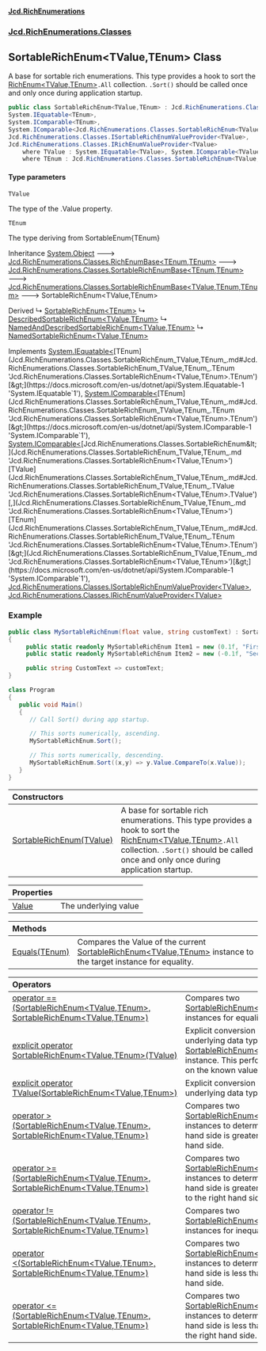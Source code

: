 #### [Jcd.RichEnumerations](index.md 'index')
### [Jcd.RichEnumerations.Classes](Jcd.RichEnumerations.Classes.md 'Jcd.RichEnumerations.Classes')

## SortableRichEnum<TValue,TEnum> Class

A base for sortable rich enumerations. This type provides a hook to sort the [RichEnum&lt;TValue,TEnum&gt;](Jcd.RichEnumerations.Classes.RichEnum_TValue,TEnum_.md 'Jcd.RichEnumerations.Classes.RichEnum<TValue,TEnum>')`.All` collection.
`.Sort()` should be called once and only once during application startup.

```csharp
public class SortableRichEnum<TValue,TEnum> : Jcd.RichEnumerations.Classes.SortableRichEnumBase<TValue, TEnum, TEnum>,
System.IEquatable<TEnum>,
System.IComparable<TEnum>,
System.IComparable<Jcd.RichEnumerations.Classes.SortableRichEnum<TValue, TEnum>>,
Jcd.RichEnumerations.Classes.ISortableRichEnumValueProvider<TValue>,
Jcd.RichEnumerations.Classes.IRichEnumValueProvider<TValue>
    where TValue : System.IEquatable<TValue>, System.IComparable<TValue>
    where TEnum : Jcd.RichEnumerations.Classes.SortableRichEnum<TValue, TEnum>, Jcd.RichEnumerations.Classes.ISortableRichEnumValueProvider<TValue>
```
#### Type parameters

<a name='Jcd.RichEnumerations.Classes.SortableRichEnum_TValue,TEnum_.TValue'></a>

`TValue`

The type of the .Value property.

<a name='Jcd.RichEnumerations.Classes.SortableRichEnum_TValue,TEnum_.TEnum'></a>

`TEnum`

The type deriving from SortableEnum{TEnum}

Inheritance [System.Object](https://docs.microsoft.com/en-us/dotnet/api/System.Object 'System.Object') &#129106; [Jcd.RichEnumerations.Classes.RichEnumBase&lt;](Jcd.RichEnumerations.Classes.RichEnumBase_TEnumeration,TEnumeratedItem_.md 'Jcd.RichEnumerations.Classes.RichEnumBase<TEnumeration,TEnumeratedItem>')[TEnum](Jcd.RichEnumerations.Classes.SortableRichEnum_TValue,TEnum_.md#Jcd.RichEnumerations.Classes.SortableRichEnum_TValue,TEnum_.TEnum 'Jcd.RichEnumerations.Classes.SortableRichEnum<TValue,TEnum>.TEnum')[,](Jcd.RichEnumerations.Classes.RichEnumBase_TEnumeration,TEnumeratedItem_.md 'Jcd.RichEnumerations.Classes.RichEnumBase<TEnumeration,TEnumeratedItem>')[TEnum](Jcd.RichEnumerations.Classes.SortableRichEnum_TValue,TEnum_.md#Jcd.RichEnumerations.Classes.SortableRichEnum_TValue,TEnum_.TEnum 'Jcd.RichEnumerations.Classes.SortableRichEnum<TValue,TEnum>.TEnum')[&gt;](Jcd.RichEnumerations.Classes.RichEnumBase_TEnumeration,TEnumeratedItem_.md 'Jcd.RichEnumerations.Classes.RichEnumBase<TEnumeration,TEnumeratedItem>') &#129106; [Jcd.RichEnumerations.Classes.SortableRichEnumBase&lt;](Jcd.RichEnumerations.Classes.SortableRichEnumBase_TEnumeration,TEnumeratedItem_.md 'Jcd.RichEnumerations.Classes.SortableRichEnumBase<TEnumeration,TEnumeratedItem>')[TEnum](Jcd.RichEnumerations.Classes.SortableRichEnum_TValue,TEnum_.md#Jcd.RichEnumerations.Classes.SortableRichEnum_TValue,TEnum_.TEnum 'Jcd.RichEnumerations.Classes.SortableRichEnum<TValue,TEnum>.TEnum')[,](Jcd.RichEnumerations.Classes.SortableRichEnumBase_TEnumeration,TEnumeratedItem_.md 'Jcd.RichEnumerations.Classes.SortableRichEnumBase<TEnumeration,TEnumeratedItem>')[TEnum](Jcd.RichEnumerations.Classes.SortableRichEnum_TValue,TEnum_.md#Jcd.RichEnumerations.Classes.SortableRichEnum_TValue,TEnum_.TEnum 'Jcd.RichEnumerations.Classes.SortableRichEnum<TValue,TEnum>.TEnum')[&gt;](Jcd.RichEnumerations.Classes.SortableRichEnumBase_TEnumeration,TEnumeratedItem_.md 'Jcd.RichEnumerations.Classes.SortableRichEnumBase<TEnumeration,TEnumeratedItem>') &#129106; [Jcd.RichEnumerations.Classes.SortableRichEnumBase&lt;](Jcd.RichEnumerations.Classes.SortableRichEnumBase_TValue,TEnumeration,TEnumeratedItem_.md 'Jcd.RichEnumerations.Classes.SortableRichEnumBase<TValue,TEnumeration,TEnumeratedItem>')[TValue](Jcd.RichEnumerations.Classes.SortableRichEnum_TValue,TEnum_.md#Jcd.RichEnumerations.Classes.SortableRichEnum_TValue,TEnum_.TValue 'Jcd.RichEnumerations.Classes.SortableRichEnum<TValue,TEnum>.TValue')[,](Jcd.RichEnumerations.Classes.SortableRichEnumBase_TValue,TEnumeration,TEnumeratedItem_.md 'Jcd.RichEnumerations.Classes.SortableRichEnumBase<TValue,TEnumeration,TEnumeratedItem>')[TEnum](Jcd.RichEnumerations.Classes.SortableRichEnum_TValue,TEnum_.md#Jcd.RichEnumerations.Classes.SortableRichEnum_TValue,TEnum_.TEnum 'Jcd.RichEnumerations.Classes.SortableRichEnum<TValue,TEnum>.TEnum')[,](Jcd.RichEnumerations.Classes.SortableRichEnumBase_TValue,TEnumeration,TEnumeratedItem_.md 'Jcd.RichEnumerations.Classes.SortableRichEnumBase<TValue,TEnumeration,TEnumeratedItem>')[TEnum](Jcd.RichEnumerations.Classes.SortableRichEnum_TValue,TEnum_.md#Jcd.RichEnumerations.Classes.SortableRichEnum_TValue,TEnum_.TEnum 'Jcd.RichEnumerations.Classes.SortableRichEnum<TValue,TEnum>.TEnum')[&gt;](Jcd.RichEnumerations.Classes.SortableRichEnumBase_TValue,TEnumeration,TEnumeratedItem_.md 'Jcd.RichEnumerations.Classes.SortableRichEnumBase<TValue,TEnumeration,TEnumeratedItem>') &#129106; SortableRichEnum<TValue,TEnum>

Derived
&#8627; [SortableRichEnum&lt;TEnum&gt;](Jcd.RichEnumerations.Classes.SortableRichEnum_TEnum_.md 'Jcd.RichEnumerations.Classes.SortableRichEnum<TEnum>')
&#8627; [DescribedSortableRichEnum&lt;TValue,TEnum&gt;](Jcd.RichEnumerations.Classes.Wrappers.DescribedSortableRichEnum_TValue,TEnum_.md 'Jcd.RichEnumerations.Classes.Wrappers.DescribedSortableRichEnum<TValue,TEnum>')
&#8627; [NamedAndDescribedSortableRichEnum&lt;TValue,TEnum&gt;](Jcd.RichEnumerations.Classes.Wrappers.NamedAndDescribedSortableRichEnum_TValue,TEnum_.md 'Jcd.RichEnumerations.Classes.Wrappers.NamedAndDescribedSortableRichEnum<TValue,TEnum>')
&#8627; [NamedSortableRichEnum&lt;TValue,TEnum&gt;](Jcd.RichEnumerations.Classes.Wrappers.NamedSortableRichEnum_TValue,TEnum_.md 'Jcd.RichEnumerations.Classes.Wrappers.NamedSortableRichEnum<TValue,TEnum>')

Implements [System.IEquatable&lt;](https://docs.microsoft.com/en-us/dotnet/api/System.IEquatable-1 'System.IEquatable`1')[TEnum](Jcd.RichEnumerations.Classes.SortableRichEnum_TValue,TEnum_.md#Jcd.RichEnumerations.Classes.SortableRichEnum_TValue,TEnum_.TEnum 'Jcd.RichEnumerations.Classes.SortableRichEnum<TValue,TEnum>.TEnum')[&gt;](https://docs.microsoft.com/en-us/dotnet/api/System.IEquatable-1 'System.IEquatable`1'), [System.IComparable&lt;](https://docs.microsoft.com/en-us/dotnet/api/System.IComparable-1 'System.IComparable`1')[TEnum](Jcd.RichEnumerations.Classes.SortableRichEnum_TValue,TEnum_.md#Jcd.RichEnumerations.Classes.SortableRichEnum_TValue,TEnum_.TEnum 'Jcd.RichEnumerations.Classes.SortableRichEnum<TValue,TEnum>.TEnum')[&gt;](https://docs.microsoft.com/en-us/dotnet/api/System.IComparable-1 'System.IComparable`1'), [System.IComparable&lt;](https://docs.microsoft.com/en-us/dotnet/api/System.IComparable-1 'System.IComparable`1')[Jcd.RichEnumerations.Classes.SortableRichEnum&lt;](Jcd.RichEnumerations.Classes.SortableRichEnum_TValue,TEnum_.md 'Jcd.RichEnumerations.Classes.SortableRichEnum<TValue,TEnum>')[TValue](Jcd.RichEnumerations.Classes.SortableRichEnum_TValue,TEnum_.md#Jcd.RichEnumerations.Classes.SortableRichEnum_TValue,TEnum_.TValue 'Jcd.RichEnumerations.Classes.SortableRichEnum<TValue,TEnum>.TValue')[,](Jcd.RichEnumerations.Classes.SortableRichEnum_TValue,TEnum_.md 'Jcd.RichEnumerations.Classes.SortableRichEnum<TValue,TEnum>')[TEnum](Jcd.RichEnumerations.Classes.SortableRichEnum_TValue,TEnum_.md#Jcd.RichEnumerations.Classes.SortableRichEnum_TValue,TEnum_.TEnum 'Jcd.RichEnumerations.Classes.SortableRichEnum<TValue,TEnum>.TEnum')[&gt;](Jcd.RichEnumerations.Classes.SortableRichEnum_TValue,TEnum_.md 'Jcd.RichEnumerations.Classes.SortableRichEnum<TValue,TEnum>')[&gt;](https://docs.microsoft.com/en-us/dotnet/api/System.IComparable-1 'System.IComparable`1'), [Jcd.RichEnumerations.Classes.ISortableRichEnumValueProvider&lt;](Jcd.RichEnumerations.Classes.ISortableRichEnumValueProvider_TValue_.md 'Jcd.RichEnumerations.Classes.ISortableRichEnumValueProvider<TValue>')[TValue](Jcd.RichEnumerations.Classes.SortableRichEnum_TValue,TEnum_.md#Jcd.RichEnumerations.Classes.SortableRichEnum_TValue,TEnum_.TValue 'Jcd.RichEnumerations.Classes.SortableRichEnum<TValue,TEnum>.TValue')[&gt;](Jcd.RichEnumerations.Classes.ISortableRichEnumValueProvider_TValue_.md 'Jcd.RichEnumerations.Classes.ISortableRichEnumValueProvider<TValue>'), [Jcd.RichEnumerations.Classes.IRichEnumValueProvider&lt;](Jcd.RichEnumerations.Classes.IRichEnumValueProvider_TValue_.md 'Jcd.RichEnumerations.Classes.IRichEnumValueProvider<TValue>')[TValue](Jcd.RichEnumerations.Classes.SortableRichEnum_TValue,TEnum_.md#Jcd.RichEnumerations.Classes.SortableRichEnum_TValue,TEnum_.TValue 'Jcd.RichEnumerations.Classes.SortableRichEnum<TValue,TEnum>.TValue')[&gt;](Jcd.RichEnumerations.Classes.IRichEnumValueProvider_TValue_.md 'Jcd.RichEnumerations.Classes.IRichEnumValueProvider<TValue>')

### Example

```csharp
public class MySortableRichEnum(float value, string customText) : SortableRichEnum<float,MySortableRichEnum>(value)
{
     public static readonly MySortableRichEnum Item1 = new (0.1f, "First Item");
     public static readonly MySortableRichEnum Item2 = new (-0.1f, "Second Item");

     public string CustomText => customText;
}

class Program
{
   public void Main()
   {
      // Call Sort() during app startup.

      // This sorts numerically, ascending.
      MySortableRichEnum.Sort();

      // This sorts numerically, descending.
      MySortableRichEnum.Sort((x,y) => y.Value.CompareTo(x.Value));
   }
}
```

| Constructors | |
| :--- | :--- |
| [SortableRichEnum(TValue)](Jcd.RichEnumerations.Classes.SortableRichEnum_TValue,TEnum_.SortableRichEnum(TValue).md 'Jcd.RichEnumerations.Classes.SortableRichEnum<TValue,TEnum>.SortableRichEnum(TValue)') | A base for sortable rich enumerations. This type provides a hook to sort the [RichEnum&lt;TValue,TEnum&gt;](Jcd.RichEnumerations.Classes.RichEnum_TValue,TEnum_.md 'Jcd.RichEnumerations.Classes.RichEnum<TValue,TEnum>')`.All` collection. `.Sort()` should be called once and only once during application startup. |

| Properties | |
| :--- | :--- |
| [Value](Jcd.RichEnumerations.Classes.SortableRichEnum_TValue,TEnum_.Value.md 'Jcd.RichEnumerations.Classes.SortableRichEnum<TValue,TEnum>.Value') | The underlying value |

| Methods | |
| :--- | :--- |
| [Equals(TEnum)](Jcd.RichEnumerations.Classes.SortableRichEnum_TValue,TEnum_.Equals(TEnum).md 'Jcd.RichEnumerations.Classes.SortableRichEnum<TValue,TEnum>.Equals(TEnum)') | Compares the Value of the current [SortableRichEnum&lt;TValue,TEnum&gt;](Jcd.RichEnumerations.Classes.SortableRichEnum_TValue,TEnum_.md 'Jcd.RichEnumerations.Classes.SortableRichEnum<TValue,TEnum>') instance to the target instance for equality. |

| Operators | |
| :--- | :--- |
| [operator ==(SortableRichEnum&lt;TValue,TEnum&gt;, SortableRichEnum&lt;TValue,TEnum&gt;)](Jcd.RichEnumerations.Classes.SortableRichEnum_TValue,TEnum_.op_Equality(Jcd.RichEnumerations.Classes.SortableRichEnum_TValue,TEnum_,Jcd.RichEnumerations.Classes.SortableRichEnum_TValue,TEnum_).md 'Jcd.RichEnumerations.Classes.SortableRichEnum<TValue,TEnum>.op_Equality(Jcd.RichEnumerations.Classes.SortableRichEnum<TValue,TEnum>, Jcd.RichEnumerations.Classes.SortableRichEnum<TValue,TEnum>)') | Compares two [SortableRichEnum&lt;TValue,TEnum&gt;](Jcd.RichEnumerations.Classes.SortableRichEnum_TValue,TEnum_.md 'Jcd.RichEnumerations.Classes.SortableRichEnum<TValue,TEnum>') instances for equality. |
| [explicit operator SortableRichEnum&lt;TValue,TEnum&gt;(TValue)](Jcd.RichEnumerations.Classes.SortableRichEnum_TValue,TEnum_.op_ExplicitJcd.RichEnumerations.Classes.SortableRichEnum_TValue,TEnum_(TValue).md 'Jcd.RichEnumerations.Classes.SortableRichEnum<TValue,TEnum>.op_Explicit Jcd.RichEnumerations.Classes.SortableRichEnum<TValue,TEnum>(TValue)') | Explicit conversion from the underlying data type to an [SortableRichEnum&lt;TValue,TEnum&gt;](Jcd.RichEnumerations.Classes.SortableRichEnum_TValue,TEnum_.md 'Jcd.RichEnumerations.Classes.SortableRichEnum<TValue,TEnum>') instance. This performs a lookup on the known values. |
| [explicit operator TValue(SortableRichEnum&lt;TValue,TEnum&gt;)](Jcd.RichEnumerations.Classes.SortableRichEnum_TValue,TEnum_.op_ExplicitTValue(Jcd.RichEnumerations.Classes.SortableRichEnum_TValue,TEnum_).md 'Jcd.RichEnumerations.Classes.SortableRichEnum<TValue,TEnum>.op_Explicit TValue(Jcd.RichEnumerations.Classes.SortableRichEnum<TValue,TEnum>)') | Explicit conversion to the underlying data type. |
| [operator &gt;(SortableRichEnum&lt;TValue,TEnum&gt;, SortableRichEnum&lt;TValue,TEnum&gt;)](Jcd.RichEnumerations.Classes.SortableRichEnum_TValue,TEnum_.op_GreaterThan(Jcd.RichEnumerations.Classes.SortableRichEnum_TValue,TEnum_,Jcd.RichEnumerations.Classes.SortableRichEnum_TValue,TEnum_).md 'Jcd.RichEnumerations.Classes.SortableRichEnum<TValue,TEnum>.op_GreaterThan(Jcd.RichEnumerations.Classes.SortableRichEnum<TValue,TEnum>, Jcd.RichEnumerations.Classes.SortableRichEnum<TValue,TEnum>)') | Compares two [SortableRichEnum&lt;TValue,TEnum&gt;](Jcd.RichEnumerations.Classes.SortableRichEnum_TValue,TEnum_.md 'Jcd.RichEnumerations.Classes.SortableRichEnum<TValue,TEnum>') instances to determine if the left hand side is greater than the right hand side. |
| [operator &gt;=(SortableRichEnum&lt;TValue,TEnum&gt;, SortableRichEnum&lt;TValue,TEnum&gt;)](Jcd.RichEnumerations.Classes.SortableRichEnum_TValue,TEnum_.op_GreaterThanOrEqual(Jcd.RichEnumerations.Classes.SortableRichEnum_TValue,TEnum_,Jcd.RichEnumerations.Classes.SortableRichEnum_TValue,TEnum_).md 'Jcd.RichEnumerations.Classes.SortableRichEnum<TValue,TEnum>.op_GreaterThanOrEqual(Jcd.RichEnumerations.Classes.SortableRichEnum<TValue,TEnum>, Jcd.RichEnumerations.Classes.SortableRichEnum<TValue,TEnum>)') | Compares two [SortableRichEnum&lt;TValue,TEnum&gt;](Jcd.RichEnumerations.Classes.SortableRichEnum_TValue,TEnum_.md 'Jcd.RichEnumerations.Classes.SortableRichEnum<TValue,TEnum>') instances to determine if the left hand side is greater than or equal to the right hand side. |
| [operator !=(SortableRichEnum&lt;TValue,TEnum&gt;, SortableRichEnum&lt;TValue,TEnum&gt;)](Jcd.RichEnumerations.Classes.SortableRichEnum_TValue,TEnum_.op_Inequality(Jcd.RichEnumerations.Classes.SortableRichEnum_TValue,TEnum_,Jcd.RichEnumerations.Classes.SortableRichEnum_TValue,TEnum_).md 'Jcd.RichEnumerations.Classes.SortableRichEnum<TValue,TEnum>.op_Inequality(Jcd.RichEnumerations.Classes.SortableRichEnum<TValue,TEnum>, Jcd.RichEnumerations.Classes.SortableRichEnum<TValue,TEnum>)') | Compares two [SortableRichEnum&lt;TValue,TEnum&gt;](Jcd.RichEnumerations.Classes.SortableRichEnum_TValue,TEnum_.md 'Jcd.RichEnumerations.Classes.SortableRichEnum<TValue,TEnum>') instances for inequality. |
| [operator &lt;(SortableRichEnum&lt;TValue,TEnum&gt;, SortableRichEnum&lt;TValue,TEnum&gt;)](Jcd.RichEnumerations.Classes.SortableRichEnum_TValue,TEnum_.op_LessThan(Jcd.RichEnumerations.Classes.SortableRichEnum_TValue,TEnum_,Jcd.RichEnumerations.Classes.SortableRichEnum_TValue,TEnum_).md 'Jcd.RichEnumerations.Classes.SortableRichEnum<TValue,TEnum>.op_LessThan(Jcd.RichEnumerations.Classes.SortableRichEnum<TValue,TEnum>, Jcd.RichEnumerations.Classes.SortableRichEnum<TValue,TEnum>)') | Compares two [SortableRichEnum&lt;TValue,TEnum&gt;](Jcd.RichEnumerations.Classes.SortableRichEnum_TValue,TEnum_.md 'Jcd.RichEnumerations.Classes.SortableRichEnum<TValue,TEnum>') instances to determine if the left hand side is less than the right hand side. |
| [operator &lt;=(SortableRichEnum&lt;TValue,TEnum&gt;, SortableRichEnum&lt;TValue,TEnum&gt;)](Jcd.RichEnumerations.Classes.SortableRichEnum_TValue,TEnum_.op_LessThanOrEqual(Jcd.RichEnumerations.Classes.SortableRichEnum_TValue,TEnum_,Jcd.RichEnumerations.Classes.SortableRichEnum_TValue,TEnum_).md 'Jcd.RichEnumerations.Classes.SortableRichEnum<TValue,TEnum>.op_LessThanOrEqual(Jcd.RichEnumerations.Classes.SortableRichEnum<TValue,TEnum>, Jcd.RichEnumerations.Classes.SortableRichEnum<TValue,TEnum>)') | Compares two [SortableRichEnum&lt;TValue,TEnum&gt;](Jcd.RichEnumerations.Classes.SortableRichEnum_TValue,TEnum_.md 'Jcd.RichEnumerations.Classes.SortableRichEnum<TValue,TEnum>') instances to determine if the left hand side is less than or equal to the right hand side. |
